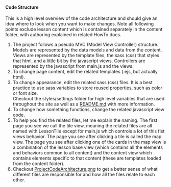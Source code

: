 #### Code Structure
This is a high level overview of the code architecture and should give an idea where to look when you want to make changes.
Note all following points exclude lesson content which is contained separately in the content folder, with authoring explained in related HowTo docs. 

1. The project follows a pseudo MVC (Model View Controller) structure. Models are represented by the data models and data from the content. 
Views are represented by the template files, the sass (css) that styles that html, and a little bit by the javascript views. 
Controllers are represented by the javascript from main.js and the views.
2. To change page content, edit the related templates (.ejs, but actually html).
3. To change appearance, edit the related sass (css) files. 
It is a best practice to use sass variables to store reused 
properties, such as color or font size.  
Checkout the styles/settings folder for high level variables that are used throughout the site as well 
as a [README.md](https://github.com/OpenPhysProject/OpenPhys/blob/master/app/styles/settings/README.md) with more information.
4. To change how something functions, change the related javascript view code.
5. To help you find the related files, let me explain the naming.  The first page you see we call the tile view, meaning the related files 
are all named with LessonTile except for main.js which controls a lot of this fist views behavior.  The page you see after clicking a tile is 
called the map view.  The page you see after clicking one of the cards in the map view is a combination of the lesson base view (which contains 
all the elements and behaviors common to all content) and the content view which contains elements specific to that content (these are templates 
loaded from the content folder).
6. Checkout [ProjectCodeArchitecture.png](https://github.com/OpenPhysProject/OpenPhys/blob/master/docs/ProjectCodeArchitecture.png) to get a 
better sense of what different files are responsible for and how all the files relate to each other.